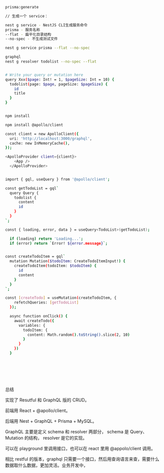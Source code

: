 ```bash
prisma:generate

// 生成一个 service：

nest g service - NestJS CLI生成服务命令
prisma - 服务名称
--flat - 扁平化目录结构
--no-spec - 不生成测试文件

nest g service prisma --flat --no-spec

graphql
nest g resolver todolist --no-spec --flat


# Write your query or mutation here
query Xxx($page: Int! = 1, $pageSize: Int = 10) {
  todolist(page: $page, pageSize: $pageSize) {
    id
    title
  }
}


npm install

npm install @apollo/client

const client = new ApolloClient({
  uri: 'http://localhost:3000/graphql',
  cache: new InMemoryCache(),
});

<ApolloProvider client={client}>
    <App />
  </ApolloProvider>


import { gql, useQuery } from '@apollo/client';

const getTodoList = gql`
  query Query {
    todolist {
      content
      id
    }
  }
`;

const { loading, error, data } = useQuery<TodoList>(getTodoList);

  if (loading) return 'Loading...';
  if (error) return `Error! ${error.message}`;


const createTodoItem = gql`
  mutation Mutation($todoItem: CreateTodoItemInput!) {
    createTodoItem(todoItem: $todoItem) {
      id
      content
    }
  }
`;

const [createTodo] = useMutation(createTodoItem, {
    refetchQueries: [getTodoList]
  });

  async function onClick() {
    await createTodo({
      variables: {
        todoItem: {
          content: Math.random().toString().slice(2, 10)
        }
      }
    })
  }








```

总结

实现了 Resutful 和 GraphQL 版的 CRUD。

前端用 React + @apollo/client。

后端用 Nest + GraphQL + Prisma + MySQL。

GraphQL 主要是定义 schema 和 resolver 两部分，
schema 是 Query、Mutation 的结构，
resolver 是它的实现。

可以在 playground 里调用接口，也可以在 react 里用 @appolo/client 调用。

相比 restful 的版本，graphql 只需要一个接口，然后用查询语言来查，需要什么数据取什么数据，更加灵活。业务开发中，

